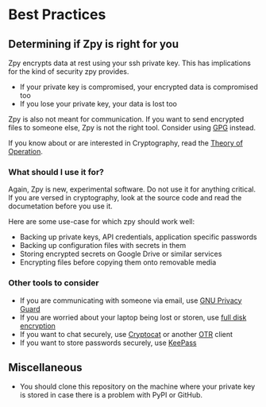 # Best Practices

## Determining if Zpy is right for you

Zpy encrypts data at rest using your ssh private key. This has implications for the
kind of security zpy provides.

- If your private key is compromised, your encrypted data is compromised too
- If you lose your private key, your data is lost too

Zpy is also not meant for communication. If you want to send encrypted files to
someone else, Zpy is not the right tool.
Consider using [GPG](https://www.gnupg.org/gph/en/manual.html) instead.

If you know about or are interested in Cryptography, read the [Theory of Operation](theory_of_operation.md).

### What should I use it for?

Again, Zpy is new, experimental software. Do not use it for anything critical.
If you are versed in cryptography, look at the source code and read the documetation
before you use it.

Here are some use-case for which zpy should work well:

- Backing up private keys, API credentials, application specific passwords
- Backing up configuration files with secrets in them
- Storing encrypted secrets on Google Drive or similar services
- Encrypting files before copying them onto removable media

### Other tools to consider

- If you are communicating with someone via email, use [GNU Privacy Guard](https://www.gnupg.org/gph/en/manual.html)
- If you are worried about your laptop being lost or storen, use [full disk encryption](https://ssd.eff.org/en/glossary/full-disk-encryption)
- If you want to chat securely, use [Cryptocat](https://crypto.cat/) or another [OTR](https://otr.cypherpunks.ca/) client
- If you want to store passwords securely, use [KeePass](http://keepass.info/)

## Miscellaneous

- You should clone this repository on the machine where your private key is stored in case there is a problem with PyPI or GitHub.
